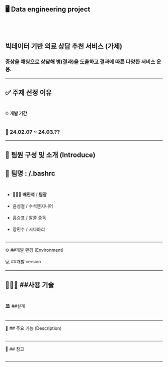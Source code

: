 🖥️ **Data engineering project**
-------------------------
<br><br>
## 빅데이터 기반 의료 상담 추천 서비스 (가제)
### 증상을 채팅으로 상담해 병(결과)을 도출하고 결과에 따른 다양한 서비스 운용.
-------------------------

✅ **주제 선정 이유**
<br><br>
--------------------------
⏰ **개발 기간**
<br><br>
### 📅 24.02.07 ~ 24.03.??

--------------------------
## 👥 **팀원** 구성 및 소개 (Introduce)

👭 **팀명** : /.bashrc
<br><br>
---------------------------
- 🤷🏻‍♂️ **배민석** / **팀장** 
<br><br>
- 윤성철 / 수석엔지니어
<br><br>
- 홍승표 / 알콜 중독
<br><br>
- 장민수 / 시다바리
<br><br>
-------------------------
⚙️ ##개발 환경 (Environment)
<br><br>
💻 ##개발 version

---------------------------
👨🏻‍💻 ##사용 기술 
<br><br>
---------------------------
🏛️ ##설계
<br><br>

---------------------------

📌 ## 주요 기능 (Description)
<br><br>

---------------------------
🔗  ## 참고 
<br><br>

---------------------------




